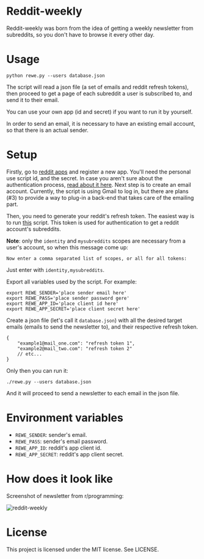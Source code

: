 # Reddit-weekly

Reddit-weekly was born from the idea of getting a weekly
newsletter from subreddits, so you don't have to
browse it every other day.

# Usage

    python rewe.py --users database.json

The script will read a json file (a set of emails and
reddit refresh tokens), then proceed to get a page of
each subreddit a user is subscribed to, and send it
to their email.

You can use your own app (id and secret) if you want
to run it by yourself.

In order to send an email, it is necessary to
have an existing email account, so that there is
an actual sender.

# Setup

Firstly, go to [reddit apps](https://www.reddit.com/prefs/apps/) and
register a new app. You'll need the personal use script id,
and the secret. In case you aren't sure about the authentication
process, [read about it here](https://praw.readthedocs.io/en/latest/getting_started/authentication.html).
Next step is to create an email account. Currently, the script is
using Gmail to log in, but there are plans (#3) to provide
a way to plug-in a back-end that takes care of the emailing part.

Then, you need to generate your reddit's refresh token.
The easiest way is to run [this](https://praw.readthedocs.io/en/latest/tutorials/refresh_token.html#refresh-token)
script. This token is used for authentication to get a reddit account's subreddits.

**Note**: only the `identity` and `mysubreddits` scopes are necessary
from a user's account, so when this message come up:

    Now enter a comma separated list of scopes, or all for all tokens:

Just enter with `identity,mysubreddits`.

Export all variables used by the script. For example:

    export REWE_SENDER='place sender email here'
    export REWE_PASS='place sender password gere'
    export REWE_APP_ID='place client id here'
    export REWE_APP_SECRET='place client secret here'

Create a json file (let's call it `database.json`) with all the desired
target emails (emails to send the newsletter to), and their respective refresh token.

    {
        "example1@mail_one.com": "refresh token 1",
        "example2@mail_two.com": "refresh token 2"
        // etc...
    }

Only then you can run it:

    ./rewe.py --users database.json

And it will proceed to send a newsletter to each email
in the json file.

# Environment variables

+ `REWE_SENDER`: sender's email.
+ `REWE_PASS`: sender's email password.
+ `REWE_APP_ID`: reddit's app client id.
+ `REWE_APP_SECRET`: reddit's app client secret.

# How does it look like

Screenshot of newsletter from r/programming:

![reddit-weekly](http://i.imgur.com/QEyqKYs.png)

# License

This project is licensed under the MIT license. See LICENSE.

